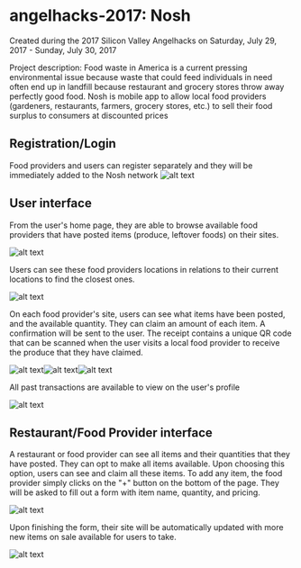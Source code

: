 # angelhacks-2017: Nosh

Created during the 2017 Silicon Valley Angelhacks on Saturday, July 29, 2017 - Sunday, July 30, 2017 

Project description: Food waste in America is a current pressing environmental issue because waste that could feed individuals in need often end up in landfill because restaurant and grocery stores throw away perfectly good food. Nosh is mobile app to allow local food providers (gardeners, restaurants, farmers, grocery stores, etc.) to sell their food surplus to consumers at discounted prices 

## Registration/Login
Food providers and users can register separately and they will be immediately added to the Nosh network 
![alt text](img/home.png "Home page")

## User interface
From the user's home page, they are able to browse available food providers that have posted items (produce, leftover foods) on their sites.

![alt text](img/userHome.png "User Home page")

Users can see these food providers locations in relations to their current locations to find the closest ones.

![alt text](img/map.png "Map page")

On each food provider's site, users can see what items have been posted, and the available quantity. They can claim an amount of each item. A confirmation will be sent to the user. The receipt contains a unique QR code that can be scanned when the user visits a local food provider to receive the produce that they have claimed.

![alt text](img/foodList.png "Food list page")![alt text](img/claim.png "Claim a product")![alt text](img/order.png "Order receipt page")

All past transactions are available to view on the user's profile

![alt text](img/userProfile.png "User Profile page")

## Restaurant/Food Provider interface
A restaurant or food provider can see all items and their quantities that they have posted. They can opt to make all items available. Upon choosing this option, users can see and claim all these items. To add any item, the food provider simply clicks on the "+" button on the bottom of the page. They will be asked to fill out a form with item name, quantity, and pricing.

![alt text](img/foodListRestaurant.png "Restaurant Inventory page")

Upon finishing the form, their site will be automatically updated with more new items on sale available for users to take.

![alt text](img/addItem.png "Restaurant Adding Item page")



